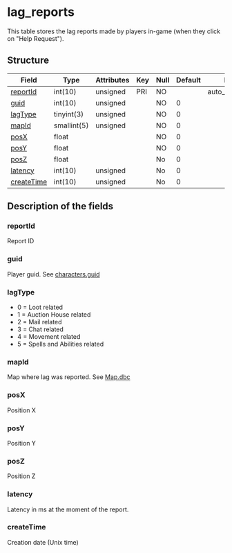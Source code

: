 # lag\_reports

This table stores the lag reports made by players in-game (when they click on "Help Request").

## Structure

| Field                     | Type        | Attributes | Key | Null | Default | Extra          | Comment |
|---------------------------|-------------|------------|-----|------|---------|----------------|---------|
| [reportId](#reportid)     | int(10)     | unsigned   | PRI | NO   |         |auto\_increment |         |
| [guid](#guid)             | int(10)     | unsigned   |     | NO   | 0       |                |         |
| [lagType](#lagtype)       | tinyint(3)  | unsigned   |     | NO   | 0       |                |         |
| [mapId](#mapid)           | smallint(5) | unsigned   |     | NO   | 0       |                |         |
| [posX](#posx)             | float       |            |     | NO   | 0       |                |         |
| [posY](#posy)             | float       |            |     | NO   | 0       |                |         |
| [posZ](#posz)             | float       |            |     | No   | 0       |                |         |
| [latency](#latency)       | int(10)     | unsigned   |     | No   | 0       |                |         |
| [createTime](#createtime) | int(10)     | unsigned   |     | No   | 0       |                |         |

## Description of the fields

### reportId

Report ID

### guid

Player guid. See [characters.guid](characters.md#guid)

### lagType

* 0 = Loot related
* 1 = Auction House related
* 2 = Mail related
* 3 = Chat related
* 4 = Movement related
* 5 = Spells and Abilities related

### mapId

Map where lag was reported. See [Map.dbc](../../dbc/Map.md)

### posX

Position X

### posY

Position Y

### posZ

Position Z

### latency

Latency in ms at the moment of the report.

### createTime

Creation date (Unix time)
